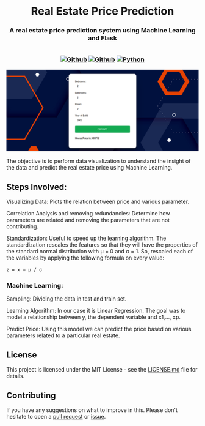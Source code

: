<h1 align="center"> Real Estate Price Prediction </h1>

<h3 align="center"> A real estate price prediction system using Machine Learning and Flask <br><br>
  
[![Github](https://img.shields.io/github/license/ribhav-jain/Real-Estate-Price-Prediction)](https://github.com/ribhav-jain/Real-Estate-Price-Prediction/blob/main/LICENSE)
[![Github](https://img.shields.io/badge/build-passing-brightgreen)](https://github.com/ribhav-jain/Real-Estate-Price-Prediction)
[![Python](https://img.shields.io/badge/Python-3.8%20|%203.9%20|%203.10-blue)](https://www.python.org)

</h3>

<p align="center"> 
    <a href="https://ribhav-jain.github.io/Real-Estate-Price-Prediction" target="_blank">
    <img src="images/Prediction.png"></img>
  </a>
</p>

The objective is to perform data visualization to understand the insight of the data and predict the real estate price using Machine Learning.

## Steps Involved:

Visualizing Data: Plots the relation between price and various parameter.

Correlation Analysis and removing redundancies: Determine how parameters are related and removing the parameters that are not contributing.

Standardization: Useful to speed up the learning algorithm. The standardization rescales the features so that they will have the properties of the standard normal distribution with μ = 0 and σ = 1. So, rescaled each of the variables by applying the following formula on every value:

```bash
z = x − μ / σ
```

### Machine Learning:

Sampling: Dividing the data in test and train set.

Learning Algorithm: In our case it is Linear Regression. The goal was to model a relationship between y, the dependent variable and x1,..., xp.

Predict Price: Using this model we can predict the price based on various parameters related to a particular real estate.

## License

This project is licensed under the MIT License - see the [LICENSE.md](./LICENSE) file for details.

## Contributing

If you have any suggestions on what to improve in this. Please don't hesitate to open a [pull request](https://github.com/ribhav-jain/Real-Estate-Price-Prediction/pulls) or [issue](https://github.com/ribhav-jain/Real-Estate-Price-Prediction/issues).

